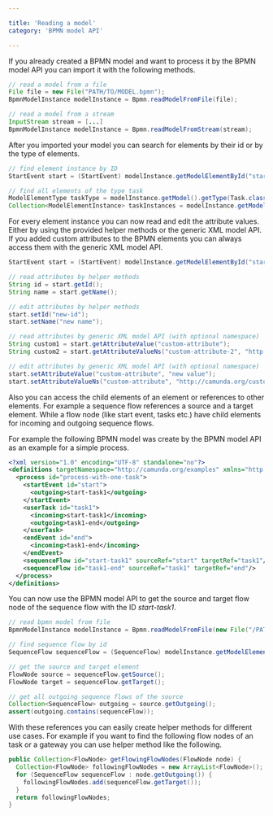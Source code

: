 ```yaml
---

title: 'Reading a model'
category: 'BPMN model API'

---
```


If you already created a BPMN model and want to process it by the BPMN model API you can import it with the
following methods.

```java
// read a model from a file
File file = new File("PATH/TO/MODEL.bpmn");
BpmnModelInstance modelInstance = Bpmn.readModelFromFile(file);

// read a model from a stream
InputStream stream = [...]
BpmnModelInstance modelInstance = Bpmn.readModelFromStream(stream);
```


After you imported your model you can search for elements by their id or by the type of elements.

```java
// find element instance by ID
StartEvent start = (StartEvent) modelInstance.getModelElementById("start");

// find all elements of the type task
ModelElementType taskType = modelInstance.getModel().getType(Task.class);
Collection<ModelElementInstance> taskInstances = modelInstance.getModelElementsByType(taskType);
```


For every element instance you can now read and edit the attribute values. Either by using the provided
helper methods or the generic XML model API. If you added custom attributes to the BPMN elements you can
always access them with the generic XML model API.

```java
StartEvent start = (StartEvent) modelInstance.getModelElementById("start");

// read attributes by helper methods
String id = start.getId();
String name = start.getName();

// edit attributes by helper methods
start.setId("new-id");
start.setName("new name");

// read attributes by generic XML model API (with optional namespace)
String custom1 = start.getAttributeValue("custom-attribute");
String custom2 = start.getAttributeValueNs("custom-attribute-2", "http://camunda.org/custom");

// edit attributes by generic XML model API (with optional namespace)
start.setAttributeValue("custom-attribute", "new value");
start.setAttributeValueNs("custom-attribute", "http://camunda.org/custom", "new value");
```

Also you can access the child elements of an element or references to other elements. For example a sequence flow
references a source and a target element. While a flow node (like start event, tasks etc.) have child elements
for incoming and outgoing sequence flows.

For example the following BPMN model was create by the BPMN model API as an example for a simple process.

```xml
<?xml version="1.0" encoding="UTF-8" standalone="no"?>
<definitions targetNamespace="http://camunda.org/examples" xmlns="http://www.omg.org/spec/BPMN/20100524/MODEL">
  <process id="process-with-one-task">
    <startEvent id="start">
      <outgoing>start-task1</outgoing>
    </startEvent>
    <userTask id="task1">
      <incoming>start-task1</incoming>
      <outgoing>task1-end</outgoing>
    </userTask>
    <endEvent id="end">
      <incoming>task1-end</incoming>
    </endEvent>
    <sequenceFlow id="start-task1" sourceRef="start" targetRef="task1"/>
    <sequenceFlow id="task1-end" sourceRef="task1" targetRef="end"/>
  </process>
</definitions>
```

You can now use the BPMN model API to get the source and target flow node of the sequence flow with the ID *start-task1*.

```java
// read bpmn model from file
BpmnModelInstance modelInstance = Bpmn.readModelFromFile(new File("/PATH/TO/MODEL.bpmn"));

// find sequence flow by id
SequenceFlow sequenceFlow = (SequenceFlow) modelInstance.getModelElementById("start-task1");

// get the source and target element
FlowNode source = sequenceFlow.getSource();
FlowNode target = sequenceFlow.getTarget();

// get all outgoing sequence flows of the source
Collection<SequenceFlow> outgoing = source.getOutgoing();
assert(outgoing.contains(sequenceFlow));
```

With these references you can easily create helper methods for different use cases. For example if you want to
find the following flow nodes of an task or a gateway you can use helper method like the following.

```java
public Collection<FlowNode> getFlowingFlowNodes(FlowNode node) {
  Collection<FlowNode> followingFlowNodes = new ArrayList<FlowNode>();
  for (SequenceFlow sequenceFlow : node.getOutgoing()) {
    followingFlowNodes.add(sequenceFlow.getTarget());
  }
  return followingFlowNodes;
}
```

